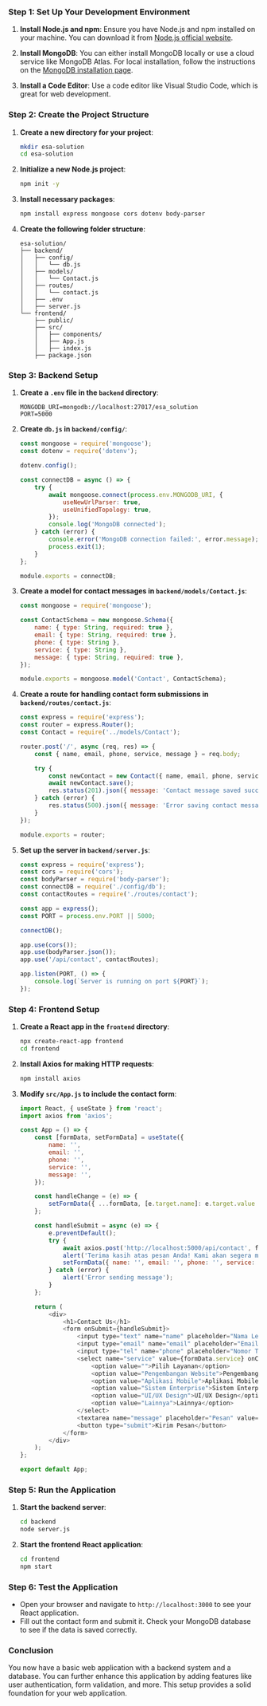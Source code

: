 ### Step 1: Set Up Your Development Environment

1. **Install Node.js and npm**: Ensure you have Node.js and npm installed on your machine. You can download it from [Node.js official website](https://nodejs.org/).

2. **Install MongoDB**: You can either install MongoDB locally or use a cloud service like MongoDB Atlas. For local installation, follow the instructions on the [MongoDB installation page](https://docs.mongodb.com/manual/installation/).

3. **Install a Code Editor**: Use a code editor like Visual Studio Code, which is great for web development.

### Step 2: Create the Project Structure

1. **Create a new directory for your project**:
   ```bash
   mkdir esa-solution
   cd esa-solution
   ```

2. **Initialize a new Node.js project**:
   ```bash
   npm init -y
   ```

3. **Install necessary packages**:
   ```bash
   npm install express mongoose cors dotenv body-parser
   ```

4. **Create the following folder structure**:
   ```
   esa-solution/
   ├── backend/
   │   ├── config/
   │   │   └── db.js
   │   ├── models/
   │   │   └── Contact.js
   │   ├── routes/
   │   │   └── contact.js
   │   ├── .env
   │   ├── server.js
   └── frontend/
       ├── public/
       ├── src/
       │   ├── components/
       │   ├── App.js
       │   ├── index.js
       ├── package.json
   ```

### Step 3: Backend Setup

1. **Create a `.env` file in the `backend` directory**:
   ```plaintext
   MONGODB_URI=mongodb://localhost:27017/esa_solution
   PORT=5000
   ```

2. **Create `db.js` in `backend/config/`**:
   ```javascript
   const mongoose = require('mongoose');
   const dotenv = require('dotenv');

   dotenv.config();

   const connectDB = async () => {
       try {
           await mongoose.connect(process.env.MONGODB_URI, {
               useNewUrlParser: true,
               useUnifiedTopology: true,
           });
           console.log('MongoDB connected');
       } catch (error) {
           console.error('MongoDB connection failed:', error.message);
           process.exit(1);
       }
   };

   module.exports = connectDB;
   ```

3. **Create a model for contact messages in `backend/models/Contact.js`**:
   ```javascript
   const mongoose = require('mongoose');

   const ContactSchema = new mongoose.Schema({
       name: { type: String, required: true },
       email: { type: String, required: true },
       phone: { type: String },
       service: { type: String },
       message: { type: String, required: true },
   });

   module.exports = mongoose.model('Contact', ContactSchema);
   ```

4. **Create a route for handling contact form submissions in `backend/routes/contact.js`**:
   ```javascript
   const express = require('express');
   const router = express.Router();
   const Contact = require('../models/Contact');

   router.post('/', async (req, res) => {
       const { name, email, phone, service, message } = req.body;

       try {
           const newContact = new Contact({ name, email, phone, service, message });
           await newContact.save();
           res.status(201).json({ message: 'Contact message saved successfully' });
       } catch (error) {
           res.status(500).json({ message: 'Error saving contact message' });
       }
   });

   module.exports = router;
   ```

5. **Set up the server in `backend/server.js`**:
   ```javascript
   const express = require('express');
   const cors = require('cors');
   const bodyParser = require('body-parser');
   const connectDB = require('./config/db');
   const contactRoutes = require('./routes/contact');

   const app = express();
   const PORT = process.env.PORT || 5000;

   connectDB();

   app.use(cors());
   app.use(bodyParser.json());
   app.use('/api/contact', contactRoutes);

   app.listen(PORT, () => {
       console.log(`Server is running on port ${PORT}`);
   });
   ```

### Step 4: Frontend Setup

1. **Create a React app in the `frontend` directory**:
   ```bash
   npx create-react-app frontend
   cd frontend
   ```

2. **Install Axios for making HTTP requests**:
   ```bash
   npm install axios
   ```

3. **Modify `src/App.js` to include the contact form**:
   ```javascript
   import React, { useState } from 'react';
   import axios from 'axios';

   const App = () => {
       const [formData, setFormData] = useState({
           name: '',
           email: '',
           phone: '',
           service: '',
           message: '',
       });

       const handleChange = (e) => {
           setFormData({ ...formData, [e.target.name]: e.target.value });
       };

       const handleSubmit = async (e) => {
           e.preventDefault();
           try {
               await axios.post('http://localhost:5000/api/contact', formData);
               alert('Terima kasih atas pesan Anda! Kami akan segera menghubungi Anda.');
               setFormData({ name: '', email: '', phone: '', service: '', message: '' });
           } catch (error) {
               alert('Error sending message');
           }
       };

       return (
           <div>
               <h1>Contact Us</h1>
               <form onSubmit={handleSubmit}>
                   <input type="text" name="name" placeholder="Nama Lengkap" value={formData.name} onChange={handleChange} required />
                   <input type="email" name="email" placeholder="Email" value={formData.email} onChange={handleChange} required />
                   <input type="tel" name="phone" placeholder="Nomor Telepon" value={formData.phone} onChange={handleChange} />
                   <select name="service" value={formData.service} onChange={handleChange}>
                       <option value="">Pilih Layanan</option>
                       <option value="Pengembangan Website">Pengembangan Website</option>
                       <option value="Aplikasi Mobile">Aplikasi Mobile</option>
                       <option value="Sistem Enterprise">Sistem Enterprise</option>
                       <option value="UI/UX Design">UI/UX Design</option>
                       <option value="Lainnya">Lainnya</option>
                   </select>
                   <textarea name="message" placeholder="Pesan" value={formData.message} onChange={handleChange} required></textarea>
                   <button type="submit">Kirim Pesan</button>
               </form>
           </div>
       );
   };

   export default App;
   ```

### Step 5: Run the Application

1. **Start the backend server**:
   ```bash
   cd backend
   node server.js
   ```

2. **Start the frontend React application**:
   ```bash
   cd frontend
   npm start
   ```

### Step 6: Test the Application

- Open your browser and navigate to `http://localhost:3000` to see your React application.
- Fill out the contact form and submit it. Check your MongoDB database to see if the data is saved correctly.

### Conclusion

You now have a basic web application with a backend system and a database. You can further enhance this application by adding features like user authentication, form validation, and more. This setup provides a solid foundation for your web application.